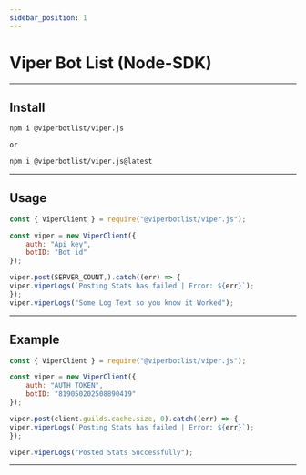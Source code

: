 ```yaml
---
sidebar_position: 1
---
```


# Viper Bot List (Node-SDK)

<hr />

## Install
```diff
npm i @viperbotlist/viper.js

or

npm i @viperbotlist/viper.js@latest
```

<hr />

## Usage
```js
const { ViperClient } = require("@viperbotlist/viper.js");

const viper = new ViperClient({
    auth: "Api key",
    botID: "Bot id"
});

viper.post(SERVER_COUNT,).catch((err) => {
viper.viperLogs(`Posting Stats has failed | Error: ${err}`);
});
viper.viperLogs("Some Log Text so you know it Worked");
```

<hr />

## Example
```js
const { ViperClient } = require("@viperbotlist/viper.js");

const viper = new ViperClient({
    auth: "AUTH_TOKEN", 
    botID: "819050202508890419"
});

viper.post(client.guilds.cache.size, 0).catch((err) => {
viper.viperLogs(`Posting Stats has failed | Error: ${err}`);
});

viper.viperLogs("Posted Stats Successfully");
```

<hr />
